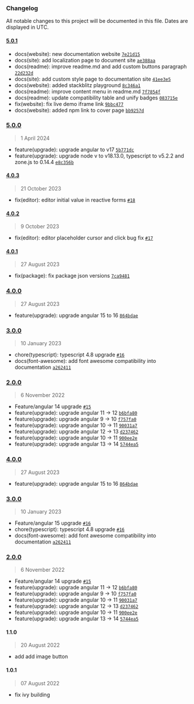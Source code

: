 ### Changelog

All notable changes to this project will be documented in this file. Dates are displayed in UTC.

#### [5.0.1](https://github.com/Raiper34/ngx-simple-text-editor/compare/5.0.0...5.0.1)

- docs(website): new documentation website [`7e21d15`](https://github.com/Raiper34/ngx-simple-text-editor/commit/7e21d15ee518ee793274a1dfa687b44dac5d5619)
- docs(site): add localization page to document site [`ae388aa`](https://github.com/Raiper34/ngx-simple-text-editor/commit/ae388aacf98b2b1734f1c8459fc26c39ea3d1d4f)
- docs(readme): improve readme.md and add custom buttons paragraph [`22d232d`](https://github.com/Raiper34/ngx-simple-text-editor/commit/22d232dbd5439460e609566826af601055480ef9)
- docs(site): add custom style page to documentation site [`41ee3e5`](https://github.com/Raiper34/ngx-simple-text-editor/commit/41ee3e5405cd311c280e1d5345f0419fae88da21)
- docs(website): added stackblitz playground [`8c346a1`](https://github.com/Raiper34/ngx-simple-text-editor/commit/8c346a1f1cadbf944a36feeef34cc9302305ee0f)
- docs(readme): improve content menu in readme.md [`7f7854f`](https://github.com/Raiper34/ngx-simple-text-editor/commit/7f7854f815db546453f1f00c0000d8b477dbc1f3)
- docs(readme): update compatibility table and unify badges [`083715e`](https://github.com/Raiper34/ngx-simple-text-editor/commit/083715e48e499b078aeba869636980a278a3ab84)
- fix(website): fix live demo iframe link [`9bbc477`](https://github.com/Raiper34/ngx-simple-text-editor/commit/9bbc4771e58a93b3a38e7c89594e89043ff82d8d)
- docs(website): added npm link to cover page [`bb9257d`](https://github.com/Raiper34/ngx-simple-text-editor/commit/bb9257d9230c407aa817172cb83e529f6aa3f6de)

### [5.0.0](https://github.com/Raiper34/ngx-simple-text-editor/compare/4.0.3...5.0.0)

> 1 April 2024

- feature(upgrade): upgrade angular to v17 [`5b771dc`](https://github.com/Raiper34/ngx-simple-text-editor/commit/5b771dccf6f6f32fca4ee10b06d4f771b7022e65)
- feature(upgrade): upgrade node v to v18.13.0, typescript to v5.2.2 and zone.js to 0.14.4 [`e8c356b`](https://github.com/Raiper34/ngx-simple-text-editor/commit/e8c356bf71ac41d7eb83edd10a8d18780d9f281f)

#### [4.0.3](https://github.com/Raiper34/ngx-simple-text-editor/compare/4.0.2...4.0.3)

> 21 October 2023

- fix(editor): editor initial value in reactive forms [`#18`](https://github.com/Raiper34/ngx-simple-text-editor/issues/18)

#### [4.0.2](https://github.com/Raiper34/ngx-simple-text-editor/compare/4.0.1...4.0.2)

> 9 October 2023

- fix(editor): editor placeholder cursor and click bug fix [`#17`](https://github.com/Raiper34/ngx-simple-text-editor/issues/17)

#### [4.0.1](https://github.com/Raiper34/ngx-simple-text-editor/compare/4.0.0...4.0.1)

> 27 August 2023

- fix(package): fix package json versions [`7ca9481`](https://github.com/Raiper34/ngx-simple-text-editor/commit/7ca948188f00881a498b2d0b38fd1bc3db3db746)

### [4.0.0](https://github.com/Raiper34/ngx-simple-text-editor/compare/3.0.0...4.0.0)

> 27 August 2023

- feature(upgrade): upgrade angular 15 to 16 [`864bdae`](https://github.com/Raiper34/ngx-simple-text-editor/commit/864bdae6dd85fe7b181d5d612d390270ed3d227e)

### [3.0.0](https://github.com/Raiper34/ngx-simple-text-editor/compare/2.0.0...3.0.0)

> 10 January 2023

- chore(typescript): typescript 4.8 upgrade [`#16`](https://github.com/Raiper34/ngx-simple-text-editor/pull/16)
- docs(font-awesome): add font awesome compatibility into documentation [`a262411`](https://github.com/Raiper34/ngx-simple-text-editor/commit/a262411fc2313c67977807f85b1f55c8ceaea609)

### [2.0.0](https://github.com/Raiper34/ngx-simple-text-editor/compare/1.4.0...2.0.0)

> 6 November 2022

- Feature/angular 14 upgrade [`#15`](https://github.com/Raiper34/ngx-simple-text-editor/pull/15)
- feature(upgrade): upgrade angular 11 -&gt; 12 [`b6bfa80`](https://github.com/Raiper34/ngx-simple-text-editor/commit/b6bfa80b8bb94d8219ada820d24de718c245607a)
- feature(upgrade): upgrade angular 9 -&gt; 10 [`f757fa0`](https://github.com/Raiper34/ngx-simple-text-editor/commit/f757fa01809c0909d7f30c2ed81877aec50b8f05)
- feature(upgrade): upgrade angular 10 -&gt; 11 [`90031a7`](https://github.com/Raiper34/ngx-simple-text-editor/commit/90031a771efb5fef3b87b7610fdf8bc04c9cec06)
- feature(upgrade): upgrade angular 12 -&gt; 13 [`d237462`](https://github.com/Raiper34/ngx-simple-text-editor/commit/d2374620264c3b722d9622b3536e1ae7dba39739)
- feature(upgrade): upgrade angular 10 -&gt; 11 [`900ee2e`](https://github.com/Raiper34/ngx-simple-text-editor/commit/900ee2ed1a71fee4bb62adcf7a6f36ae07af362f)
- feature(upgrade): upgrade angular 13 -&gt; 14 [`5744ea5`](https://github.com/Raiper34/ngx-simple-text-editor/commit/5744ea5ca96b135a8dd57580a72702d08c671e38)

<!-- auto-changelog-above -->

### [4.0.0](https://github.com/Raiper34/ngx-simple-text-editor/compare/3.0.0...4.0.0)

> 27 August 2023

- feature(upgrade): upgrade angular 15 to 16 [`864bdae`](https://github.com/Raiper34/ngx-simple-text-editor/commit/864bdae6dd85fe7b181d5d612d390270ed3d227e)

### [3.0.0](https://github.com/Raiper34/ngx-simple-text-editor/compare/2.0.0...3.0.0)

> 10 January 2023

- Feature/angular 15 upgrade [`#16`](https://github.com/Raiper34/ngx-simple-text-editor/pull/16)
- chore(typescript): typescript 4.8 upgrade [`#16`](https://github.com/Raiper34/ngx-simple-text-editor/pull/16)
- docs(font-awesome): add font awesome compatibility into documentation [`a262411`](https://github.com/Raiper34/ngx-simple-text-editor/commit/a262411fc2313c67977807f85b1f55c8ceaea609)

### [2.0.0](https://github.com/Raiper34/ngx-simple-text-editor/compare/1.4.0...2.0.0)

> 6 November 2022

- Feature/angular 14 upgrade [`#15`](https://github.com/Raiper34/ngx-simple-text-editor/pull/15)
- feature(upgrade): upgrade angular 11 -&gt; 12 [`b6bfa80`](https://github.com/Raiper34/ngx-simple-text-editor/commit/b6bfa80b8bb94d8219ada820d24de718c245607a)
- feature(upgrade): upgrade angular 9 -&gt; 10 [`f757fa0`](https://github.com/Raiper34/ngx-simple-text-editor/commit/f757fa01809c0909d7f30c2ed81877aec50b8f05)
- feature(upgrade): upgrade angular 10 -&gt; 11 [`90031a7`](https://github.com/Raiper34/ngx-simple-text-editor/commit/90031a771efb5fef3b87b7610fdf8bc04c9cec06)
- feature(upgrade): upgrade angular 12 -&gt; 13 [`d237462`](https://github.com/Raiper34/ngx-simple-text-editor/commit/d2374620264c3b722d9622b3536e1ae7dba39739)
- feature(upgrade): upgrade angular 10 -&gt; 11 [`900ee2e`](https://github.com/Raiper34/ngx-simple-text-editor/commit/900ee2ed1a71fee4bb62adcf7a6f36ae07af362f)
- feature(upgrade): upgrade angular 13 -&gt; 14 [`5744ea5`](https://github.com/Raiper34/ngx-simple-text-editor/commit/5744ea5ca96b135a8dd57580a72702d08c671e38)

#### 1.1.0

> 20 August 2022

* add add image button

#### 1.0.1

> 07 August 2022

* fix ivy building
